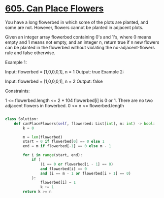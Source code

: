 # [605. Can Place Flowers](https://leetcode.com/problems/can-place-flowers/description/?envType=study-plan-v2&envId=leetcode-75)

You have a long flowerbed in which some of the plots are planted, and some are not. However, flowers cannot be planted in adjacent plots.

Given an integer array flowerbed containing 0's and 1's, where 0 means empty and 1 means not empty, and an integer n, return true if n new flowers can be planted in the flowerbed without violating the no-adjacent-flowers rule and false otherwise.

Example 1:

Input: flowerbed = [1,0,0,0,1], n = 1
Output: true
Example 2:

Input: flowerbed = [1,0,0,0,1], n = 2
Output: false

Constraints:

1 <= flowerbed.length <= 2 \* 104
flowerbed[i] is 0 or 1.
There are no two adjacent flowers in flowerbed.
0 <= n <= flowerbed.length

```py

class Solution:
    def canPlaceFlowers(self, flowerbed: List[int], n: int) -> bool:
        k = 0

        m = len(flowerbed)
        start = 0 if flowerbed[0] == 0 else 1
        end = m if flowerbed[-1] == 0 else m - 1

        for i in range(start, end):
            if (
                (i == 0 or flowerbed[i - 1] == 0)
                and flowerbed[i] == 0
                and (i == m - 1 or flowerbed[i + 1] == 0)
            ):
                flowerbed[i] = 1
                k += 1
        return k >= n

```
